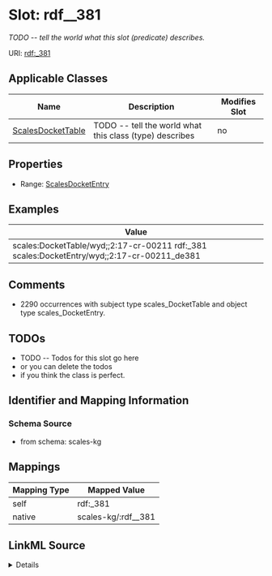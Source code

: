

# Slot: rdf__381


_TODO -- tell the world what this slot (predicate) describes._





URI: [rdf:_381](http://www.w3.org/1999/02/22-rdf-syntax-ns#_381)



<!-- no inheritance hierarchy -->





## Applicable Classes

| Name | Description | Modifies Slot |
| --- | --- | --- |
| [ScalesDocketTable](../classes/ScalesDocketTable.md) | TODO -- tell the world what this class (type) describes |  no  |







## Properties

* Range: [ScalesDocketEntry](../classes/ScalesDocketEntry.md)






## Examples

| Value |
| --- |
| scales:DocketTable/wyd;;2:17-cr-00211 rdf:_381 scales:DocketEntry/wyd;;2:17-cr-00211_de381 |

## Comments

* 2290 occurrences with subject type scales_DocketTable and object type scales_DocketEntry.

## TODOs

* TODO -- Todos for this slot go here
* or you can delete the todos
* if you think the class is perfect.

## Identifier and Mapping Information







### Schema Source


* from schema: scales-kg




## Mappings

| Mapping Type | Mapped Value |
| ---  | ---  |
| self | rdf:_381 |
| native | scales-kg/:rdf__381 |




## LinkML Source

<details>
```yaml
name: rdf__381
description: TODO -- tell the world what this slot (predicate) describes.
todos:
- TODO -- Todos for this slot go here
- or you can delete the todos
- if you think the class is perfect.
comments:
- 2290 occurrences with subject type scales_DocketTable and object type scales_DocketEntry.
examples:
- value: scales:DocketTable/wyd;;2:17-cr-00211 rdf:_381 scales:DocketEntry/wyd;;2:17-cr-00211_de381
from_schema: scales-kg
rank: 1000
slot_uri: rdf:_381
alias: rdf__381
domain_of:
- scales_DocketTable
range: scales_DocketEntry

```
</details>